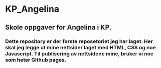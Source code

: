 # KP_Angelina

## Skole oppgaver for Angelina i KP.

### Dette repository er der første reposetoriet jeg har laget. Her skal jeg legge ut mine nettsider laget med HTML, CSS og noe Javascript. Til publisering av nettsidene mine, bruker vi noe som heter Github pages.